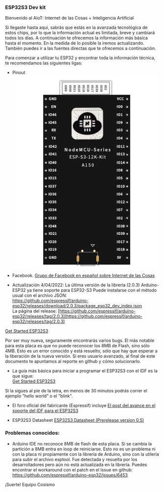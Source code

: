### ESP32S3 Dev kit

Bienvenido al AIoT: Internet de las Cosas + Inteligencia Artificial

Si llegaste hasta aquí, sabrás que estás en la avanzada tecnológica de estos chips, por lo que la información actual es limitada, breve y cambiará todos los días.
A continuación te ofrecemos la información más básica hasta el momento. En la medida de lo posible la iremos actualizando.  También puedes ir a las fuentes directas que te ofrecemos a continuación.

Para comenzar a utilizar tu ESP32 y encontrar toda la información técnica, te recomendamos las siguientes ligas:

* Pinout   
![esp32s3 pinout](https://raw.githubusercontent.com/cosismo/esp32-s3/gh-pages/Nodemcu-esp-s3-12k-kit-pin-definition.png)

* Facebook.
[Grupo de Facebook en español sobre Internet de las Cosas](https://www.facebook.com/groups/724628401049648/)

* Actualización 4/04/2022:  La última versión de la librería (2.0.3) Arduino-ESP32 ya tiene soporte para ESP32-S3 
Puede instalarse con el método usual con el archivo JSON:  
https://github.com/espressif/arduino-esp32/releases/download/2.0.3/package_esp32_dev_index.json  
La página del release:
[https://github.com/espressif/arduino-esp32/releases/tag/2.0.3](https://github.com/espressif/arduino-esp32/releases/tag/2.0.3) 

[Get Started ESP32S3](https://docs.espressif.com/projects/esp-idf/en/latest/esp32s3/get-started/index.html)

Por ser muy nueva, seguramente encontrarás varios bugs. El más notable para esta placa es que no puede reconocer los 8MB de Flash, sino sólo 4MB. Esto es un error conocido y está resuelto, sólo que hay que esperar a la liberación de la nueva versión.  Si eres usuario avanzado, al final de este documento te apuntamos al reporte en github y cómo solucionarlo. 

* La guía más básica para iniciar a programar el ESP32S3 con el IDF es la que sigue:  
[Get Started ESP32S3](https://docs.espressif.com/projects/esp-idf/en/latest/esp32s3/get-started/index.html)

Si la sigues al pie de la letra, en menos de 30 minutos podrás correr el ejemplo "hello world" o el "blink".

* El foro oficial del fabricante (Espressif) incluye
[El post del avance en el soporte del IDF para el ESP32S3 ](https://www.esp32.com/viewtopic.php?t=21906)


* ESP32S3 Datasheet 
[ESP32S3 Datasheet (Prerelease version 0.5) ](https://github.com/cosismo/esp32-s3/raw/gh-pages/esp32-s3_datasheet_en.pdf)

### Problemas conocidos:  

* Arduino IDE no reconoce 8MB de flash de esta placa. Si se cambia la partición a 8MB entra en loop de reiniciarse. Esto no es un problema ni con la placa ni propiamente con la librería de Arduino, sino con la utilería para subir el archivo esptool. Fue detectada y resuelta por los desarrolladores pero aún no está actualizada en la librería. Puedes encontrar el workaround con el patch en el Issue en github:
https://github.com/espressif/arduino-esp32/issues/6453  



¡Suerte!
   Equipo Cosismo




